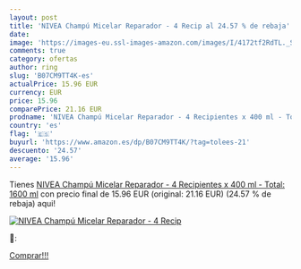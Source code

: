 ```yaml
---
layout: post
title: 'NIVEA Champú Micelar Reparador - 4 Recip al 24.57 % de rebaja'
date: 
image: 'https://images-eu.ssl-images-amazon.com/images/I/4172tf2RdTL._SL200_.jpg'
comments: true
category: ofertas
author: ring
slug: 'B07CM9TT4K-es'
actualPrice: 15.96 EUR
currency: EUR
price: 15.96
comparePrice: 21.16 EUR
prodname: 'NIVEA Champú Micelar Reparador - 4 Recipientes x 400 ml - Total: 1600 ml'
country: 'es'
flag: '🇪🇸'
buyurl: 'https://www.amazon.es/dp/B07CM9TT4K/?tag=tolees-21'
descuento: '24.57'
average: '15.96'
---
```


Tienes [NIVEA Champú Micelar Reparador - 4 Recipientes x 400 ml - Total: 1600 ml](https://www.amazon.es/dp/B07CM9TT4K/?tag=tolees-21) con precio final de  15.96 EUR (original: 21.16 EUR) (24.57 %  de rebaja) aqui!

[![NIVEA Champú Micelar Reparador - 4 Recip](https://images-eu.ssl-images-amazon.com/images/I/4172tf2RdTL._SL200_.jpg)](https://www.amazon.es/dp/B07CM9TT4K/?tag=tolees-21)

🔎:


[Comprar!!!](https://www.amazon.es/dp/B07CM9TT4K/?tag=tolees-21)

